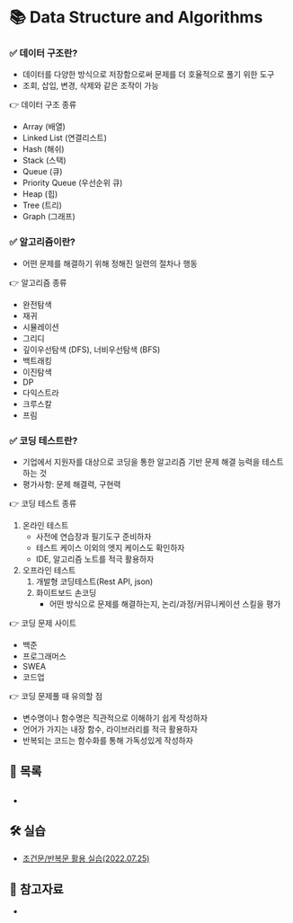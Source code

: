 # 📚 Data Structure and Algorithms

### ✅ 데이터 구조란?

- 데이터를 다양한 방식으로 저장함으로써 문제를 더 호율적으로 풀기 위한 도구
- 조회, 삽입, 변경, 삭제와 같은 조작이 가능

👉 데이터 구조 종류
- Array (배열)
- Linked List (연결리스트)
- Hash (해쉬)
- Stack (스택)
- Queue (큐)
- Priority Queue (우선순위 큐)
- Heap (힙)
- Tree (트리)
- Graph (그래프)


### ✅ 알고리즘이란?

- 어떤 문제를 해결하기 위해 정해진 일련의 절차나 행동

👉 알고리즘 종류
- 완전탐색
- 재귀
- 시뮬레이션
- 그리디
- 깊이우선탐색 (DFS), 너비우선탐색 (BFS)
- 백트래킹
- 이진탐색
- DP
- 다익스트라
- 크루스칼
- 프림


### ✅ 코딩 테스트란?

- 기업에서 지원자를 대상으로 코딩을 통한 알고리즘 기반 문제 해결 능력을 테스트 하는 것
- 평가사항: 문제 해결력, 구현력

👉 코딩 테스트 종류
1. 온라인 테스트
     - 사전에 연습장과 필기도구 준비하자
     - 테스트 케이스 이외의 엣지 케이스도 확인하자
     - IDE, 알고리즘 노트를 적극 활용하자
2. 오프라인 테스트
   1. 개발형 코딩테스트(Rest API, json)
   2. 화이트보드 손코딩
        - 어떤 방식으로 문제를 해결하는지, 논리/과정/커뮤니케이션 스킬을 평가

👉 코딩 문제 사이트
- 백준
- 프로그래머스
- SWEA
- 코드업

👉 코딩 문제풀 때 유의할 점
- 변수명이나 함수명은 직관적으로 이해하기 쉽게 작성하자
- 언어가 가지는 내장 함수, 라이브러리를 적극 활용하자
- 반복되는 코드는 함수화를 통해 가독성있게 작성하자



## 📃 목록

- []()
  - 


## 🛠 실습
- [조건문/반복문 활용 실습(2022.07.25)](https://github.com/hyejinny97/01-ALGORITHM)




## 🔎 참고자료
- []()
